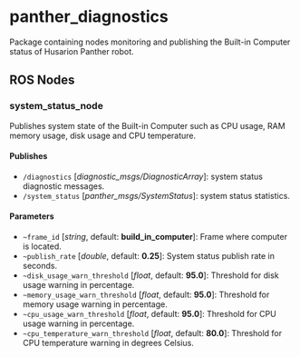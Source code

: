 [//]: # (ROS_API_PACKAGE_START)
[//]: # (ROS_API_PACKAGE_NAME_START)

# panther_diagnostics

[//]: # (ROS_API_PACKAGE_NAME_END)
[//]: # (ROS_API_PACKAGE_DESCRIPTION_START)

Package containing nodes monitoring and publishing the Built-in Computer status of Husarion Panther robot.

[//]: # (ROS_API_PACKAGE_DESCRIPTION_END)

## ROS Nodes

[//]: # (ROS_API_NODE_START)
[//]: # (ROS_API_NODE_COMPATIBLE_1_0)
[//]: # (ROS_API_NODE_COMPATIBLE_1_2)
[//]: # (ROS_API_NODE_NAME_START)

### system_status_node

[//]: # (ROS_API_NODE_NAME_END)
[//]: # (ROS_API_NODE_DESCRIPTION_START)

Publishes system state of the Built-in Computer such as CPU usage, RAM memory usage, disk usage and  CPU temperature.

[//]: # (ROS_API_NODE_DESCRIPTION_END)

#### Publishes

[//]: # (ROS_API_NODE_PUBLISHERS_START)

- `/diagnostics` [*diagnostic_msgs/DiagnosticArray*]: system status diagnostic messages.
- `/system_status` [*panther_msgs/SystemStatus*]: system status statistics.

[//]: # (ROS_API_NODE_PUBLISHERS_END)

#### Parameters

[//]: # (ROS_API_NODE_PARAMETERS_START)
- `~frame_id` [*string*, default: **build_in_computer**]: Frame where computer is located.
- `~publish_rate` [*double*, default: **0.25**]: System status publish rate in seconds.
- `~disk_usage_warn_threshold` [*float*, default: **95.0**]: Threshold for disk usage warning in percentage.
- `~memory_usage_warn_threshold` [*float*, default: **95.0**]: Threshold for memory usage warning in percentage.
- `~cpu_usage_warn_threshold` [*float*, default: **95.0**]: Threshold for CPU usage warning in percentage.
- `~cpu_temperature_warn_threshold` [*float*, default: **80.0**]: Threshold for CPU temperature warning in degrees Celsius.

[//]: # (ROS_API_NODE_PARAMETERS_END)
[//]: # (ROS_API_NODE_END)
